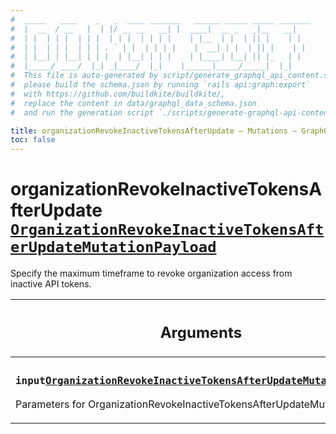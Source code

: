 ```yaml
---
#  _____   ____    _   _  ____ _______   ______ _____ _____ _______
#  |  __  / __   |  | |/ __ __   __| |  ____|  __ _   _|__   __|
#  | |  | | |  | | |  | | |  | | | |    | |__  | |  | || |    | |
#  | |  | | |  | | | . ` | |  | | | |    |  __| | |  | || |    | |
#  | |__| | |__| | | |  | |__| | | |    | |____| |__| || |_   | |
#  |_____/ ____/  |_| _|____/  |_|    |______|_____/_____|  |_|
#  This file is auto-generated by script/generate_graphql_api_content.sh,
#  please build the schema.json by running `rails api:graph:export`
#  with https://github.com/buildkite/buildkite/,
#  replace the content in data/graphql_data_schema.json
#  and run the generation script `./scripts/generate-graphql-api-content.sh`.

title: organizationRevokeInactiveTokensAfterUpdate – Mutations – GraphQL API
toc: false
---
```

<!-- vale off -->
<h1 class="has-pills" data-algolia-exclude>
  organizationRevokeInactiveTokensAfterUpdate
  <a href="/docs/apis/graphql/schemas/object/organizationrevokeinactivetokensafterupdatemutationpayload" class="pill pill--object pill--normal-case pill--large" title="Go to OBJECT OrganizationRevokeInactiveTokensAfterUpdateMutationPayload">
  <code>OrganizationRevokeInactiveTokensAfterUpdateMutationPayload</code>
</a>

</h1>
<!-- vale on -->


Specify the maximum timeframe to revoke organization access from inactive API tokens.

<table class="responsive-table responsive-table--single-column-rows">
  <thead>
    <th>
      <h2 data-algolia-exclude>Arguments</h2>
    </th>
  </thead>
  <tbody>
    <tr><td><h3 class="is-small has-pills"><code>input</code><a href="/docs/apis/graphql/schemas/input_object/organizationrevokeinactivetokensafterupdatemutationinput" class="pill pill--input_object pill--normal-case pill--medium" title="Go to INPUT_OBJECT OrganizationRevokeInactiveTokensAfterUpdateMutationInput"><code>OrganizationRevokeInactiveTokensAfterUpdateMutationInput!</code></a></h3><p>Parameters for OrganizationRevokeInactiveTokensAfterUpdateMutation</p></td></tr>
  </tbody>
</table>
